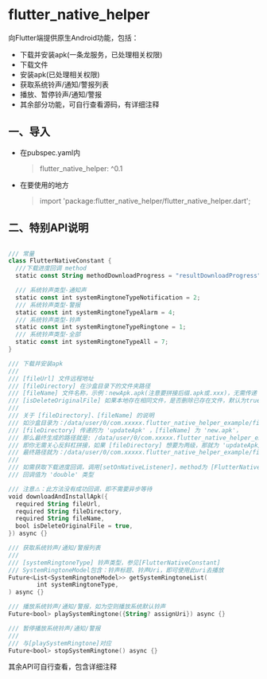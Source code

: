 # flutter_native_helper

向Flutter端提供原生Android功能，包括：

* 下载并安装apk(一条龙服务，已处理相关权限)
* 下载文件
* 安装apk(已处理相关权限)
* 获取系统铃声/通知/警报列表
* 播放、暂停铃声/通知/警报
* 其余部分功能，可自行查看源码，有详细注释

## 一、导入

* 在pubspec.yaml内
  
  > flutter_native_helper: ^0.1

* 在要使用的地方

  > import 'package:flutter_native_helper/flutter_native_helper.dart';

## 二、特别API说明

```kotlin

/// 常量
class FlutterNativeConstant {
  ///下载进度回调 method
  static const String methodDownloadProgress = "resultDownloadProgress";

  /// 系统铃声类型-通知声
  static const int systemRingtoneTypeNotification = 2;
  /// 系统铃声类型-警报
  static const int systemRingtoneTypeAlarm = 4;
  /// 系统铃声类型-铃声
  static const int systemRingtoneTypeRingtone = 1;
  /// 系统铃声类型-全部
  static const int systemRingtoneTypeAll = 7;
}

/// 下载并安装apk
///
/// [fileUrl] 文件远程地址
/// [fileDirectory] 在沙盒目录下的文件夹路径
/// [fileName] 文件名称，示例：newApk.apk(注意要拼接后缀.apk或.xxx)，无需传递 '/'
/// [isDeleteOriginalFile] 如果本地存在相同文件，是否删除已存在文件，默认为true
///
/// 关于 [fileDirectory]、[fileName] 的说明
/// 如沙盒目录为：/data/user/0/com.xxxxx.flutter_native_helper_example/files
/// [fileDirectory] 传递的为 'updateApk' ，[fileName] 为 'new.apk'，
/// 那么最终生成的路径就是: /data/user/0/com.xxxxx.flutter_native_helper_example/files/updateApk/new.apk
/// 即你无需关心反斜杠拼接，如果 [fileDirectory] 想要为两级，那就为 'updateApk/second'，
/// 最终路径就为：/data/user/0/com.xxxxx.flutter_native_helper_example/files/updateApk/second/new.apk
///
/// 如需获取下载进度回调，调用[setOnNativeListener]，method为 [FlutterNativeConstant.methodDownloadProgress]，
/// 回调值为 'double' 类型

/// 注意⚠️：此方法没有成功回调，即不需要异步等待
void downloadAndInstallApk({
  required String fileUrl,
  required String fileDirectory,
  required String fileName,
  bool isDeleteOriginalFile = true,
}) async {}

/// 获取系统铃声/通知/警报列表
///
/// [systemRingtoneType] 铃声类型，参见[FlutterNativeConstant]
/// SystemRingtoneModel包含：铃声标题、铃声Uri，即可使用此uri去播放
Future<List<SystemRingtoneModel>> getSystemRingtoneList(
        int systemRingtoneType,
) async {}

/// 播放系统铃声/通知/警报，如为空则播放系统默认铃声
Future<bool> playSystemRingtone({String? assignUri}) async {}

/// 暂停播放系统铃声/通知/警报
///
/// 与[playSystemRingtone]对应
Future<bool> stopSystemRingtone() async {}

```
其余API可自行查看，包含详细注释